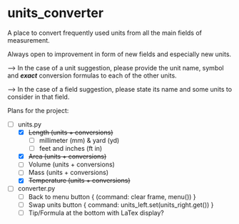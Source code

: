 # units_converter

A place to convert frequently used units from all the main fields of measurement.

Always open to improvement in form of new fields and especially new units. 

--> In the case of a unit suggestion, please provide the unit name, symbol and ***exact*** conversion formulas to each of the other units.

--> In the case of a field suggestion, please state its name and some units to consider in that field.

Plans for the project:
  - [ ] units.py
    - [x] ~~Length (units + conversions)~~
      - [ ] millimeter (mm) & yard (yd)
      - [ ] feet and inches (ft in)
    - [x] ~~Area (units + conversions)~~
    - [ ] Volume (units + conversions)
    - [ ] Mass (units + conversions)
    - [x] ~~Temperature (units + conversions)~~

  - [ ] converter.py
    - [ ] Back to menu button { (command: clear frame, menu()) }
    - [ ] Swap units button { command: units_left.set(units_right.get()) }
    - [ ] Tip/Formula at the bottom with LaTex display?
